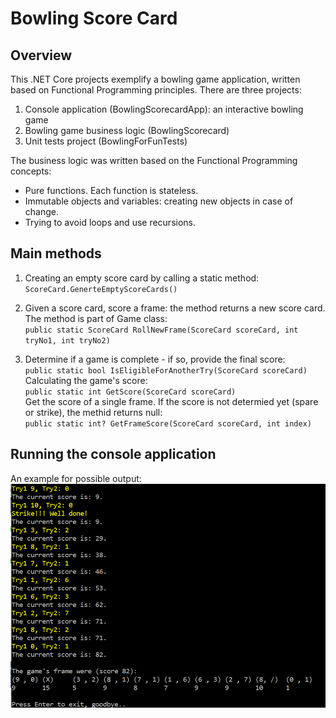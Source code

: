 # Bowling Score Card

## Overview
This .NET Core projects exemplify a bowling game application, written based on Functional Programming principles.
There are three projects: 
1. Console application (BowlingScorecardApp): an interactive bowling game
2. Bowling game business logic (BowlingScorecard)
3. Unit tests project (BowlingForFunTests)

The business logic was written based on the Functional Programming concepts:
* Pure functions. Each function is stateless.
* Immutable objects and variables: creating new objects in case of change.
* Trying to avoid loops and use recursions.

## Main methods

1.	Creating an empty score card by calling a static method:<br>
``ScoreCard.GenerteEmptyScoreCards()
``

2.	Given a score card, score a frame: the method returns a new score card. The method is part of Game class:<br>
``public static ScoreCard RollNewFrame(ScoreCard scoreCard, int tryNo1, int tryNo2)
``
3.	Determine if a game is complete - if so, provide the final score:<br>
`` public static bool IsEligibleForAnotherTry(ScoreCard scoreCard)
``
<br>Calculating the game's score:<br>
``public static int GetScore(ScoreCard scoreCard)
``
<br>Get the score of a single frame. If the score is not determied yet (spare or strike), the methid returns null:<br>
``public static int? GetFrameScore(ScoreCard scoreCard, int index)
``

## Running the console application

An example for possible output:<br>
![Application output](/Images/GameSapmle1.PNG)
